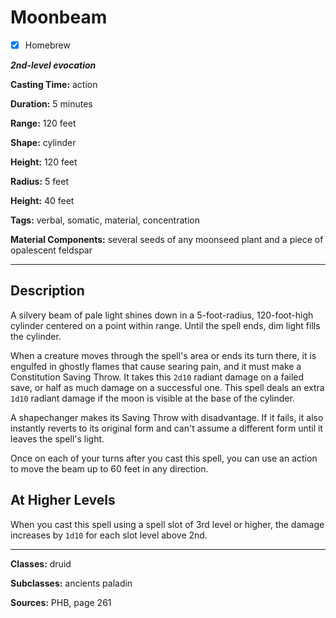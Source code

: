 # Moonbeam

- [x] Homebrew

***2nd-level evocation***

**Casting Time:** action

**Duration:** 5 minutes

**Range:** 120 feet

**Shape:** cylinder

**Height:** 120 feet

**Radius:** 5 feet

**Height:** 40 feet

**Tags:** verbal, somatic, material, concentration

**Material Components:** several seeds of any moonseed plant and a piece of opalescent feldspar

---

## Description
A silvery beam of pale light shines down in a 5-foot-radius, 120-foot-high cylinder centered on a point within range.
Until the spell ends, dim light fills the cylinder.

When a creature moves through the spell's area or ends its turn there, it is engulfed in ghostly flames that cause searing pain, and it must make a Constitution Saving Throw.
It takes this `2d10` radiant damage on a failed save, or half as much damage on a successful one.
This spell deals an extra `1d10` radiant damage if the moon is visible at the base of the cylinder.

A shapechanger makes its Saving Throw with disadvantage.
If it fails, it also instantly reverts to its original form and can't assume a different form until it leaves the spell's light.

Once on each of your turns after you cast this spell, you can use an action to move the beam up to 60 feet in any direction.

## At Higher Levels
When you cast this spell using a spell slot of 3rd level or higher, the damage increases by `1d10` for each slot level above 2nd.

---

**Classes:** druid

**Subclasses:** ancients paladin

**Sources:** PHB, page 261
